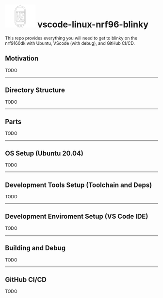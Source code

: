 # <img src="https://raw.githubusercontent.com/nixzee/nixzee-branding/master/images/nixzee-logo-base.png" width="100"> vscode-linux-nrf96-blinky

This repo provides everything you will need to get to blinky on the nrf9160dk with Ubuntu, VScode (with debug), and GitHub CI/CD.

## Motivation

TODO

---

## Directory Structure

TODO

---

## Parts

TODO

---

## OS Setup (Ubuntu 20.04)

TODO

---

## Development Tools Setup (Toolchain and Deps)

TODO

---

## Development Enviroment Setup (VS Code IDE)

TODO

---

## Building and Debug

TODO

---

## GitHub CI/CD

TODO